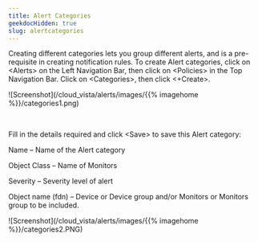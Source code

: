 ```yaml
---
title: Alert Categories
geekdocHidden: true
slug: alertcategories
---
```


Creating different categories lets you group different alerts, and is a pre-requisite in creating notification rules. To create Alert categories, click on \<Alerts> on the Left Navigation Bar, then click on \<Policies> in the Top Navigation Bar. Click on \<Categories>, then click <+Create>.

![Screenshot](/cloud_vista/alerts/images/{{% imagehome %}}/categories1.png)

&nbsp;

Fill in the details required and click \<Save> to save this Alert category: 

Name – Name of the Alert category

Object Class – Name of Monitors

Severity – Severity level of alert

Object name (fdn) – Device or Device group and/or Monitors or Monitors group to be included.

![Screenshot](/cloud_vista/alerts/images/{{% imagehome %}}/categories2.PNG)
